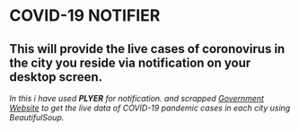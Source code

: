 # COVID-19 NOTIFIER
## This will provide the live cases of coronovirus in the city you reside via notification on your desktop screen.

_In this i have used **PLYER** for notification._
_and scrapped [Government Website](https://www.mohfw.gov.in/) to get the live data of COVID-19 pandemic cases in each city using BeautifulSoup._ 
